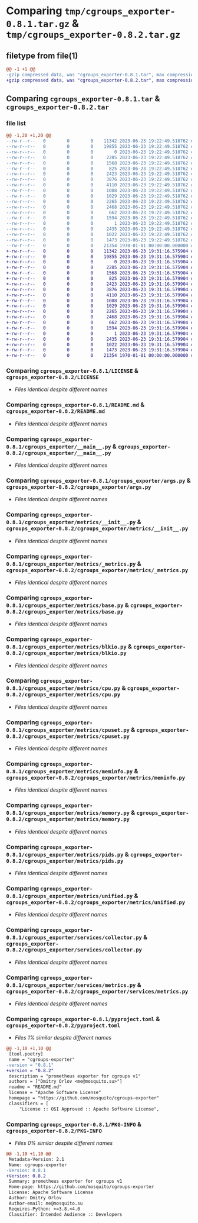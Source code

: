 # Comparing `tmp/cgroups_exporter-0.8.1.tar.gz` & `tmp/cgroups_exporter-0.8.2.tar.gz`

## filetype from file(1)

```diff
@@ -1 +1 @@
-gzip compressed data, was "cgroups_exporter-0.8.1.tar", max compression
+gzip compressed data, was "cgroups_exporter-0.8.2.tar", max compression
```

## Comparing `cgroups_exporter-0.8.1.tar` & `cgroups_exporter-0.8.2.tar`

### file list

```diff
@@ -1,20 +1,20 @@
--rw-r--r--   0        0        0    11342 2023-06-23 19:22:49.518762 cgroups_exporter-0.8.1/LICENSE
--rw-r--r--   0        0        0    19855 2023-06-23 19:22:49.518762 cgroups_exporter-0.8.1/README.md
--rw-r--r--   0        0        0        0 2023-06-23 19:22:49.518762 cgroups_exporter-0.8.1/cgroups_exporter/__init__.py
--rw-r--r--   0        0        0     2285 2023-06-23 19:22:49.518762 cgroups_exporter-0.8.1/cgroups_exporter/__main__.py
--rw-r--r--   0        0        0     1568 2023-06-23 19:22:49.518762 cgroups_exporter-0.8.1/cgroups_exporter/args.py
--rw-r--r--   0        0        0      825 2023-06-23 19:22:49.518762 cgroups_exporter-0.8.1/cgroups_exporter/metrics/__init__.py
--rw-r--r--   0        0        0     2423 2023-06-23 19:22:49.518762 cgroups_exporter-0.8.1/cgroups_exporter/metrics/_metrics.py
--rw-r--r--   0        0        0     3876 2023-06-23 19:22:49.518762 cgroups_exporter-0.8.1/cgroups_exporter/metrics/base.py
--rw-r--r--   0        0        0     4110 2023-06-23 19:22:49.518762 cgroups_exporter-0.8.1/cgroups_exporter/metrics/blkio.py
--rw-r--r--   0        0        0     1088 2023-06-23 19:22:49.518762 cgroups_exporter-0.8.1/cgroups_exporter/metrics/cpu.py
--rw-r--r--   0        0        0     1029 2023-06-23 19:22:49.518762 cgroups_exporter-0.8.1/cgroups_exporter/metrics/cpuset.py
--rw-r--r--   0        0        0     2265 2023-06-23 19:22:49.518762 cgroups_exporter-0.8.1/cgroups_exporter/metrics/meminfo.py
--rw-r--r--   0        0        0     2468 2023-06-23 19:22:49.518762 cgroups_exporter-0.8.1/cgroups_exporter/metrics/memory.py
--rw-r--r--   0        0        0      662 2023-06-23 19:22:49.518762 cgroups_exporter-0.8.1/cgroups_exporter/metrics/pids.py
--rw-r--r--   0        0        0     1594 2023-06-23 19:22:49.518762 cgroups_exporter-0.8.1/cgroups_exporter/metrics/unified.py
--rw-r--r--   0        0        0        1 2023-06-23 19:22:49.518762 cgroups_exporter-0.8.1/cgroups_exporter/services/__init__.py
--rw-r--r--   0        0        0     2435 2023-06-23 19:22:49.518762 cgroups_exporter-0.8.1/cgroups_exporter/services/collector.py
--rw-r--r--   0        0        0     1022 2023-06-23 19:22:49.518762 cgroups_exporter-0.8.1/cgroups_exporter/services/metrics.py
--rw-r--r--   0        0        0     1473 2023-06-23 19:22:49.518762 cgroups_exporter-0.8.1/pyproject.toml
--rw-r--r--   0        0        0    21354 1970-01-01 00:00:00.000000 cgroups_exporter-0.8.1/PKG-INFO
+-rw-r--r--   0        0        0    11342 2023-06-23 19:31:16.575904 cgroups_exporter-0.8.2/LICENSE
+-rw-r--r--   0        0        0    19855 2023-06-23 19:31:16.575904 cgroups_exporter-0.8.2/README.md
+-rw-r--r--   0        0        0        0 2023-06-23 19:31:16.575904 cgroups_exporter-0.8.2/cgroups_exporter/__init__.py
+-rw-r--r--   0        0        0     2285 2023-06-23 19:31:16.575904 cgroups_exporter-0.8.2/cgroups_exporter/__main__.py
+-rw-r--r--   0        0        0     1568 2023-06-23 19:31:16.575904 cgroups_exporter-0.8.2/cgroups_exporter/args.py
+-rw-r--r--   0        0        0      825 2023-06-23 19:31:16.579904 cgroups_exporter-0.8.2/cgroups_exporter/metrics/__init__.py
+-rw-r--r--   0        0        0     2423 2023-06-23 19:31:16.579904 cgroups_exporter-0.8.2/cgroups_exporter/metrics/_metrics.py
+-rw-r--r--   0        0        0     3876 2023-06-23 19:31:16.579904 cgroups_exporter-0.8.2/cgroups_exporter/metrics/base.py
+-rw-r--r--   0        0        0     4110 2023-06-23 19:31:16.579904 cgroups_exporter-0.8.2/cgroups_exporter/metrics/blkio.py
+-rw-r--r--   0        0        0     1088 2023-06-23 19:31:16.579904 cgroups_exporter-0.8.2/cgroups_exporter/metrics/cpu.py
+-rw-r--r--   0        0        0     1029 2023-06-23 19:31:16.579904 cgroups_exporter-0.8.2/cgroups_exporter/metrics/cpuset.py
+-rw-r--r--   0        0        0     2265 2023-06-23 19:31:16.579904 cgroups_exporter-0.8.2/cgroups_exporter/metrics/meminfo.py
+-rw-r--r--   0        0        0     2468 2023-06-23 19:31:16.579904 cgroups_exporter-0.8.2/cgroups_exporter/metrics/memory.py
+-rw-r--r--   0        0        0      662 2023-06-23 19:31:16.579904 cgroups_exporter-0.8.2/cgroups_exporter/metrics/pids.py
+-rw-r--r--   0        0        0     1594 2023-06-23 19:31:16.579904 cgroups_exporter-0.8.2/cgroups_exporter/metrics/unified.py
+-rw-r--r--   0        0        0        1 2023-06-23 19:31:16.579904 cgroups_exporter-0.8.2/cgroups_exporter/services/__init__.py
+-rw-r--r--   0        0        0     2435 2023-06-23 19:31:16.579904 cgroups_exporter-0.8.2/cgroups_exporter/services/collector.py
+-rw-r--r--   0        0        0     1022 2023-06-23 19:31:16.579904 cgroups_exporter-0.8.2/cgroups_exporter/services/metrics.py
+-rw-r--r--   0        0        0     1473 2023-06-23 19:31:16.579904 cgroups_exporter-0.8.2/pyproject.toml
+-rw-r--r--   0        0        0    21354 1970-01-01 00:00:00.000000 cgroups_exporter-0.8.2/PKG-INFO
```

### Comparing `cgroups_exporter-0.8.1/LICENSE` & `cgroups_exporter-0.8.2/LICENSE`

 * *Files identical despite different names*

### Comparing `cgroups_exporter-0.8.1/README.md` & `cgroups_exporter-0.8.2/README.md`

 * *Files identical despite different names*

### Comparing `cgroups_exporter-0.8.1/cgroups_exporter/__main__.py` & `cgroups_exporter-0.8.2/cgroups_exporter/__main__.py`

 * *Files identical despite different names*

### Comparing `cgroups_exporter-0.8.1/cgroups_exporter/args.py` & `cgroups_exporter-0.8.2/cgroups_exporter/args.py`

 * *Files identical despite different names*

### Comparing `cgroups_exporter-0.8.1/cgroups_exporter/metrics/__init__.py` & `cgroups_exporter-0.8.2/cgroups_exporter/metrics/__init__.py`

 * *Files identical despite different names*

### Comparing `cgroups_exporter-0.8.1/cgroups_exporter/metrics/_metrics.py` & `cgroups_exporter-0.8.2/cgroups_exporter/metrics/_metrics.py`

 * *Files identical despite different names*

### Comparing `cgroups_exporter-0.8.1/cgroups_exporter/metrics/base.py` & `cgroups_exporter-0.8.2/cgroups_exporter/metrics/base.py`

 * *Files identical despite different names*

### Comparing `cgroups_exporter-0.8.1/cgroups_exporter/metrics/blkio.py` & `cgroups_exporter-0.8.2/cgroups_exporter/metrics/blkio.py`

 * *Files identical despite different names*

### Comparing `cgroups_exporter-0.8.1/cgroups_exporter/metrics/cpu.py` & `cgroups_exporter-0.8.2/cgroups_exporter/metrics/cpu.py`

 * *Files identical despite different names*

### Comparing `cgroups_exporter-0.8.1/cgroups_exporter/metrics/cpuset.py` & `cgroups_exporter-0.8.2/cgroups_exporter/metrics/cpuset.py`

 * *Files identical despite different names*

### Comparing `cgroups_exporter-0.8.1/cgroups_exporter/metrics/meminfo.py` & `cgroups_exporter-0.8.2/cgroups_exporter/metrics/meminfo.py`

 * *Files identical despite different names*

### Comparing `cgroups_exporter-0.8.1/cgroups_exporter/metrics/memory.py` & `cgroups_exporter-0.8.2/cgroups_exporter/metrics/memory.py`

 * *Files identical despite different names*

### Comparing `cgroups_exporter-0.8.1/cgroups_exporter/metrics/pids.py` & `cgroups_exporter-0.8.2/cgroups_exporter/metrics/pids.py`

 * *Files identical despite different names*

### Comparing `cgroups_exporter-0.8.1/cgroups_exporter/metrics/unified.py` & `cgroups_exporter-0.8.2/cgroups_exporter/metrics/unified.py`

 * *Files identical despite different names*

### Comparing `cgroups_exporter-0.8.1/cgroups_exporter/services/collector.py` & `cgroups_exporter-0.8.2/cgroups_exporter/services/collector.py`

 * *Files identical despite different names*

### Comparing `cgroups_exporter-0.8.1/cgroups_exporter/services/metrics.py` & `cgroups_exporter-0.8.2/cgroups_exporter/services/metrics.py`

 * *Files identical despite different names*

### Comparing `cgroups_exporter-0.8.1/pyproject.toml` & `cgroups_exporter-0.8.2/pyproject.toml`

 * *Files 1% similar despite different names*

```diff
@@ -1,10 +1,10 @@
 [tool.poetry]
 name = "cgroups-exporter"
-version = "0.8.1"
+version = "0.8.2"
 description = "prometheus exporter for cgroups v1"
 authors = ["Dmitry Orlov <me@mosquito.su>"]
 readme = "README.md"
 license = "Apache Software License"
 homepage = "https://github.com/mosquito/cgroups-exporter"
 classifiers = [
     "License :: OSI Approved :: Apache Software License",
```

### Comparing `cgroups_exporter-0.8.1/PKG-INFO` & `cgroups_exporter-0.8.2/PKG-INFO`

 * *Files 0% similar despite different names*

```diff
@@ -1,10 +1,10 @@
 Metadata-Version: 2.1
 Name: cgroups-exporter
-Version: 0.8.1
+Version: 0.8.2
 Summary: prometheus exporter for cgroups v1
 Home-page: https://github.com/mosquito/cgroups-exporter
 License: Apache Software License
 Author: Dmitry Orlov
 Author-email: me@mosquito.su
 Requires-Python: >=3.8,<4.0
 Classifier: Intended Audience :: Developers
```

